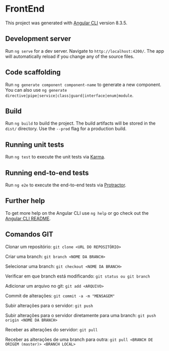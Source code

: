 # FrontEnd

This project was generated with [Angular CLI](https://github.com/angular/angular-cli) version 8.3.5.

## Development server

Run `ng serve` for a dev server. Navigate to `http://localhost:4200/`. The app will automatically reload if you change any of the source files.

## Code scaffolding

Run `ng generate component component-name` to generate a new component. You can also use `ng generate directive|pipe|service|class|guard|interface|enum|module`.

## Build

Run `ng build` to build the project. The build artifacts will be stored in the `dist/` directory. Use the `--prod` flag for a production build.

## Running unit tests

Run `ng test` to execute the unit tests via [Karma](https://karma-runner.github.io).

## Running end-to-end tests

Run `ng e2e` to execute the end-to-end tests via [Protractor](http://www.protractortest.org/).

## Further help

To get more help on the Angular CLI use `ng help` or go check out the [Angular CLI README](https://github.com/angular/angular-cli/blob/master/README.md).

## Comandos GIT

Clonar um repositório:
`git clone <URL DO REPOSITÓRIO>`

Criar uma branch:
`git branch <NOME DA BRANCH>`

Selecionar uma branch:
`git checkout <NOME DA BRANCH>`

Verificar em que branch está modificando:
`git status ou git branch`

Adicionar um arquivo no git:
`git add <ARQUIVO>`

Commit de alterações:
`git commit -a -m "MENSAGEM"`

Subir alterações para o servidor:
`git push`

Subir alterações para o servidor diretamente para uma branch:
`git push origin <NOME DA BRANCH>`

Receber as alterações do servidor:
`git pull`

Receber as alterações de uma branch para outra:
`git pull <BRANCH DE ORIGEM (master)> <BRANCH LOCAL>`

